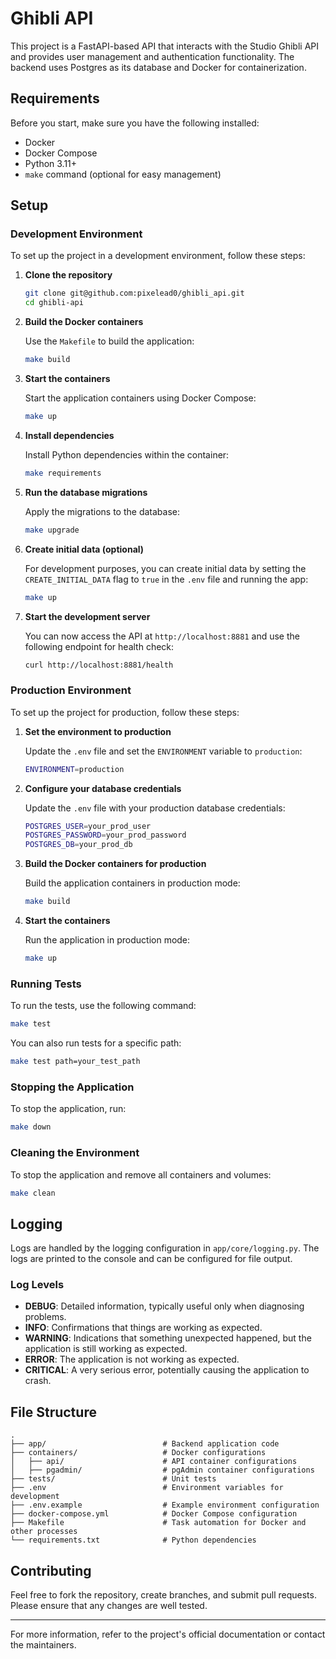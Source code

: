 # Ghibli API

This project is a FastAPI-based API that interacts with the Studio Ghibli API and provides user management and authentication functionality. The backend uses Postgres as its database and Docker for containerization.

## Requirements

Before you start, make sure you have the following installed:

- Docker
- Docker Compose
- Python 3.11+
- `make` command (optional for easy management)

## Setup

### Development Environment

To set up the project in a development environment, follow these steps:

1. **Clone the repository**

    ```bash
    git clone git@github.com:pixelead0/ghibli_api.git
    cd ghibli-api
    ```

2. **Build the Docker containers**

    Use the `Makefile` to build the application:

    ```bash
    make build
    ```

3. **Start the containers**

    Start the application containers using Docker Compose:

    ```bash
    make up
    ```

4. **Install dependencies**

    Install Python dependencies within the container:

    ```bash
    make requirements
    ```

5. **Run the database migrations**

    Apply the migrations to the database:

    ```bash
    make upgrade
    ```

6. **Create initial data (optional)**

    For development purposes, you can create initial data by setting the `CREATE_INITIAL_DATA` flag to `true` in the `.env` file and running the app:

    ```bash
    make up
    ```

7. **Start the development server**

    You can now access the API at `http://localhost:8881` and use the following endpoint for health check:

    ```bash
    curl http://localhost:8881/health
    ```

### Production Environment

To set up the project for production, follow these steps:

1. **Set the environment to production**

    Update the `.env` file and set the `ENVIRONMENT` variable to `production`:

    ```bash
    ENVIRONMENT=production
    ```

2. **Configure your database credentials**

    Update the `.env` file with your production database credentials:

    ```bash
    POSTGRES_USER=your_prod_user
    POSTGRES_PASSWORD=your_prod_password
    POSTGRES_DB=your_prod_db
    ```

3. **Build the Docker containers for production**

    Build the application containers in production mode:

    ```bash
    make build
    ```

4. **Start the containers**

    Run the application in production mode:

    ```bash
    make up
    ```

### Running Tests

To run the tests, use the following command:

```bash
make test
```

You can also run tests for a specific path:

```bash
make test path=your_test_path
```

### Stopping the Application

To stop the application, run:

```bash
make down
```

### Cleaning the Environment

To stop the application and remove all containers and volumes:

```bash
make clean
```

## Logging

Logs are handled by the logging configuration in `app/core/logging.py`. The logs are printed to the console and can be configured for file output.

### Log Levels

- **DEBUG**: Detailed information, typically useful only when diagnosing problems.
- **INFO**: Confirmations that things are working as expected.
- **WARNING**: Indications that something unexpected happened, but the application is still working as expected.
- **ERROR**: The application is not working as expected.
- **CRITICAL**: A very serious error, potentially causing the application to crash.

## File Structure

```
.
├── app/                          # Backend application code
├── containers/                   # Docker configurations
│   ├── api/                      # API container configurations
│   ├── pgadmin/                  # pgAdmin container configurations
├── tests/                        # Unit tests
├── .env                          # Environment variables for development
├── .env.example                  # Example environment configuration
├── docker-compose.yml            # Docker Compose configuration
├── Makefile                      # Task automation for Docker and other processes
└── requirements.txt              # Python dependencies
```

## Contributing

Feel free to fork the repository, create branches, and submit pull requests. Please ensure that any changes are well tested.

---

For more information, refer to the project's official documentation or contact the maintainers.
